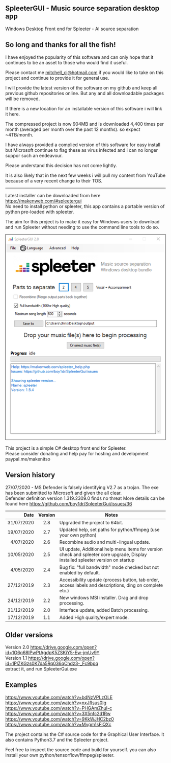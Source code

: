 ## SpleeterGUI - Music source separation desktop app  
Windows Desktop Front end for Spleeter - AI source separation  
   

   
## So long and thanks for all the fish!  
  
I have enjoyed the popularity of this software and can only hope that it continues to be an asset to those who would find it useful.  
  
Please contact me mitchell_cj@hotmail.com if you would like to take on this project and continue to provide it for general use.  
  
I will provide the latest version of the software on my github and keep all previous github repositories online. But any and all downloadable packages will be removed.  
  
If there is a new location for an installable version of this software i will link it here.  
  
The compressed project is now 904MB and is downloaded 4,400 times per month (averaged per month over the past 12 months). so expect ~4TB/month.  
   
I have always provided a complied version of this software for easy install but Microsoft continue to flag these as virus infected and i can no longer suppor such an endeavour.  
  
Please understand this decision has not come lightly.  
    
It is also likely that in the next few weeks i will pull my content from YouTube because of a very recent change to their TOS.  

---------------------------------  

Latest installer can be downloaded from here https://makenweb.com/#spleetergui  
No need to install python or spleeter, this app contains a portable version of python pre-loaded with spleeter.  

The aim for this project is to make it easy for Windows users to download and run Spleeter without needing to use the command line tools to do so.  

![SpleeterGUI_app](/Spleeter_GUI.png)  

This project is a simple C# desktop front end for Spleeter.  
Please consider donating and help pay for hosting and development paypal.me/makenitso  

## Version history  
27/07/2020 - MS Defender is falsely identifying V2.7 as a trojan. The exe has been submitted to Microsoft and given the all clear.  
             Defender definition version 1.319.2309.0 finds no threat
	     More details can be found here https://github.com/boy1dr/SpleeterGui/issues/36

| Date | Version | Notes |
| ----: |:-------:| ----- |
| 31/07/2020 | 2.8 | Upgraded the project to 64bit. |
| 19/07/2020 | 2.7 | Updated help, set paths for python/ffmpeg (use your own python) |
| 4/07/2020 | 2.6 | Recombine audio and multi-lingual update. |
| 10/05/2020 | 2.5 | UI update, Additional help menu items for version check and spleeter core upgrade, Display installed spleeter version on startup |
| 4/05/2020 | 2.4 | Bug fix: "full bandwidth" mode checked but not enabled by default. |
| 27/12/2019 | 2.3 | Accessibility update (process button, tab order, access labels and descriptions, ding on complete etc.) |
| 24/12/2019 | 2.2 | New windows MSI installer. Drag and drop processing. |
| 21/12/2019 | 2.0 | Interface update, added Batch processing. |
| 17/12/2019 | 1.1 | Added High quality/expert mode. |
  

## Older versions  
Version 2.0 https://drive.google.com/open?id=1O6q68IPwPtAgdpK5ZSKiY5-Ew-jmUv9Y  
Version 1.1 https://drive.google.com/open?id=1PlZKGzs0K7da5Rq036qChdz3-_Fc9bpq  
extract it, and run SpleeterGui.exe  

## Examples
https://www.youtube.com/watch?v=bdNzVPLzOLE  
https://www.youtube.com/watch?v=nxJfIsus0Ig  
https://www.youtube.com/watch?v=PHGAmZhuI-c  
https://www.youtube.com/watch?v=3X5nfc2d1Rw  
https://www.youtube.com/watch?v=9KkWJHC2bz0  
https://www.youtube.com/watch?v=Mygm1sFlQXc  

The project contains the C# source code for the Graphical User Interface. It also contains Python3.7 and the Spleeter project.  

Feel free to inspect the source code and build for yourself. you can also install your own python/tensorflow/ffmpeg/spleeter.
